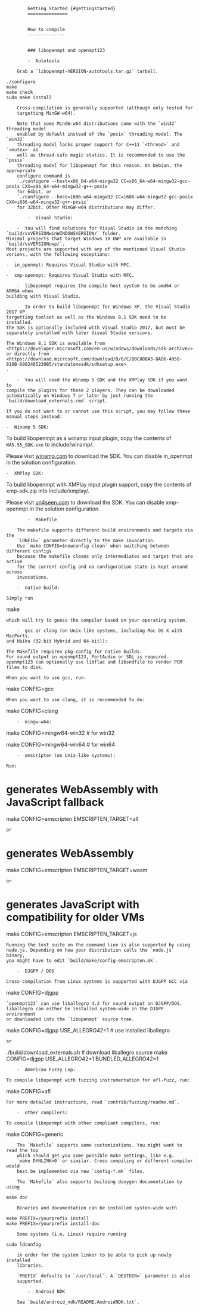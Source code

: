 			
			Getting Started {#gettingstarted}
			===============
			
			
			How to compile
			--------------
			
			
			### libopenmpt and openmpt123
			
            -  Autotools
			
        Grab a `libopenmpt-VERSION-autotools.tar.gz` tarball.
			
    ./configure
    make
    make check
    sudo make install
			
        Cross-compilation is generally supported (although only tested for
        targetting MinGW-w64).
			
        Note that some MinGW-w64 distributions come with the `win32` threading model
        enabled by default instead of the `posix` threading model. The `win32`
        threading model lacks proper support for C++11 `<thread>` and `<mutex>` as
        well as thread-safe magic statics. It is recommended to use the `posix`
        threading model for libopenmpt for this reason. On Debian, the appropriate
        configure command is
        `./configure --host=x86_64-w64-mingw32 CC=x86_64-w64-mingw32-gcc-posix CXX=x86_64-w64-mingw32-g++-posix`
        for 64bit, or
        `./configure --host=i686-w64-mingw32 CC=i686-w64-mingw32-gcc-posix CXX=i686-w64-mingw32-g++-posix`
        for 32bit. Other MinGW-w64 distributions may differ.
			
            -  Visual Studio:
			
        -  You will find solutions for Visual Studio in the matching
    `build/vsVERSIONwinWINDOWSVERSION/` folder.
    Minimal projects that target Windows 10 UWP are available in
    `build/vsVERSIONuwp/`.
    Most projects are supported with any of the mentioned Visual Studio
    verions, with the following exceptions:
			
    -  in_openmpt: Requires Visual Studio with MFC.
			
    -  xmp-openmpt: Requires Visual Studio with MFC.
			
        -  libopenmpt requires the compile host system to be amd64 or ARM64 when
    building with Visual Studio.
			
        -  In order to build libopenmpt for Windows XP, the Visual Studio 2017 XP 
    targetting toolset as well as the Windows 8.1 SDK need to be installed.
    The SDK is optionally included with Visual Studio 2017, but must be
    separately installed with later Visual Studio versions.
			
    The Windows 8.1 SDK is available from
    <https://developer.microsoft.com/en-us/windows/downloads/sdk-archive/>
    or directly from
    <https://download.microsoft.com/download/B/0/C/B0C80BA3-8AD6-4958-810B-6882485230B5/standalonesdk/sdksetup.exe>
    .
			
        -  You will need the Winamp 5 SDK and the XMPlay SDK if you want to
    compile the plugins for these 2 players. They can be downloaded
    automatically on Windows 7 or later by just running the
    `build/download_externals.cmd` script.
			
    If you do not want to or cannot use this script, you may follow these
    manual steps instead:
			
    -  Winamp 5 SDK:
			
To build libopenmpt as a winamp input plugin, copy the contents of
`WA5.55_SDK.exe` to include/winamp/.
			
Please visit
[winamp.com](http://wiki.winamp.com/wiki/Plug-in_Developer) to
download the SDK.
You can disable in_openmpt in the solution configuration.
			
    -  XMPlay SDK:
			
To build libopenmpt with XMPlay input plugin support, copy the
contents of xmp-sdk.zip into include/xmplay/.
			
Please visit [un4seen.com](https://www.un4seen.com/xmplay.html) to
download the SDK.
You can disable xmp-openmpt in the solution configuration.
			
            -  Makefile
			
        The makefile supports different build environments and targets via the
        `CONFIG=` parameter directly to the make invocation.
        Use `make CONFIG=$newconfig clean` when switching between different configs
        because the makefile cleans only intermediates and target that are active
        for the current config and no configuration state is kept around across
        invocations.
			
        -  native build:
			
    Simply run
			
make
			
    which will try to guess the compiler based on your operating system.
			
        -  gcc or clang (on Unix-like systems, including Mac OS X with MacPorts,
    and Haiku (32-bit Hybrid and 64-bit)):
			
    The Makefile requires pkg-config for native builds.
    For sound output in openmpt123, PortAudio or SDL is required.
    openmpt123 can optionally use libflac and libsndfile to render PCM
    files to disk.
			
    When you want to use gcc, run:
			
make CONFIG=gcc
			
    When you want to use clang, it is recommended to do:
			
make CONFIG=clang
			
        -  mingw-w64:
			
make CONFIG=mingw64-win32    # for win32
			
make CONFIG=mingw64-win64    # for win64
			
        -  emscripten (on Unix-like systems):
			
    Run:
			
# generates WebAssembly with JavaScript fallback
make CONFIG=emscripten EMSCRIPTEN_TARGET=all
			
    or
			
# generates WebAssembly
make CONFIG=emscripten EMSCRIPTEN_TARGET=wasm
			
    or
			
# generates JavaScript with compatibility for older VMs
make CONFIG=emscripten EMSCRIPTEN_TARGET=js
			
    Running the test suite on the command line is also supported by using
    node.js. Depending on how your distribution calls the `node.js` binary,
    you might have to edit `build/make/config-emscripten.mk`.
			
        -  DJGPP / DOS
			
    Cross-compilation from Linux systems is supported with DJGPP GCC via
			
make CONFIG=djgpp
			
    `openmpt123` can use liballegro 4.2 for sound output on DJGPP/DOS.
    liballegro can either be installed system-wide in the DJGPP environment
    or downloaded into the `libopenmpt` source tree.
			
make CONFIG=djgpp USE_ALLEGRO42=1    # use installed liballegro
			
    or
			
./build/download_externals.sh    # download liballegro source
make CONFIG=djgpp USE_ALLEGRO42=1 BUNDLED_ALLEGRO42=1
			
        -  American Fuzzy Lop:
			
    To compile libopenmpt with fuzzing instrumentation for afl-fuzz, run:
    
make CONFIG=afl
    
    For more detailed instructions, read `contrib/fuzzing/readme.md`.
			
        -  other compilers:
			
    To compile libopenmpt with other compliant compilers, run:
    
make CONFIG=generic
    
        
        The `Makefile` supports some customizations. You might want to read the top
        which should get you some possible make settings, like e.g.
        `make DYNLINK=0` or similar. Cross compiling or different compiler would
        best be implemented via new `config-*.mk` files.
			
        The `Makefile` also supports building doxygen documentation by using
			
    make doc
			
        Binaries and documentation can be installed systen-wide with
			
    make PREFIX=/yourprefix install
    make PREFIX=/yourprefix install-doc
			
        Some systems (i.e. Linux) require running
			
    sudo ldconfig
			
        in order for the system linker to be able to pick up newly installed
        libraries.
			
        `PREFIX` defaults to `/usr/local`. A `DESTDIR=` parameter is also
        supported.
			
            -  Android NDK
			
        See `build/android_ndk/README.AndroidNDK.txt`.
			